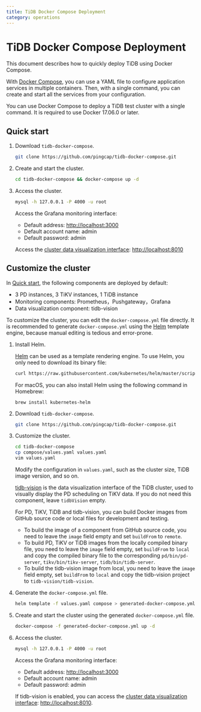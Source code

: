 ```yaml
---
title: TiDB Docker Compose Deployment
category: operations
---
```


# TiDB Docker Compose Deployment

This document describes how to quickly deploy TiDB using Docker Compose.

With [Docker Compose](https://docs.docker.com/compose/overview), you can use a YAML file to configure application services in multiple containers. Then, with a single command, you can create and start all the services from your configuration.

You can use Docker Compose to deploy a TiDB test cluster with a single command. It is required to use Docker 17.06.0 or later.

## Quick start

1. Download `tidb-docker-compose`.

    ```bash
    git clone https://github.com/pingcap/tidb-docker-compose.git
    ```

2. Create and start the cluster.

    ```bash
    cd tidb-docker-compose && docker-compose up -d
    ```

3. Access the cluster.

    ```bash
    mysql -h 127.0.0.1 -P 4000 -u root
    ```

    Access the Grafana monitoring interface:

    - Default address: <http://localhost:3000>
    - Default account name: admin
    - Default password: admin

    Access the [cluster data visualization interface](https://github.com/tidb-vision): <http://localhost:8010>

## Customize the cluster

In [Quick start](#quick-start), the following components are deployed by default:

- 3 PD instances, 3 TiKV instances, 1 TiDB instance
- Monitoring components: Prometheus，Pushgateway，Grafana
- Data visualization component: tidb-vision

To customize the cluster, you can edit the `docker-compose.yml` file directly. It is recommended to generate `docker-compose.yml` using the [Helm](https://helm.sh) template engine, because manual editing is tedious and error-prone.

1. Install Helm.

    [Helm](https://helm.sh) can be used as a template rendering engine. To use Helm, you only need to download its binary file:

    ```bash
    curl https://raw.githubusercontent.com/kubernetes/helm/master/scripts/get | bash
    ```

    For macOS, you can also install Helm using the following command in Homebrew:

    ```
    brew install kubernetes-helm
    ```

2. Download `tidb-docker-compose`.

    ```bash
    git clone https://github.com/pingcap/tidb-docker-compose.git
    ```

3. Customize the cluster.

    ```bash
    cd tidb-docker-compose
    cp compose/values.yaml values.yaml
    vim values.yaml
    ```

    Modify the configuration in `values.yaml`, such as the cluster size, TiDB image version, and so on.

    [tidb-vision](https://github.com/pingcap/tidb-vision) is the data visualization interface of the TiDB cluster, used to visually display the PD scheduling on TiKV data. If you do not need this component, leave `tidbVision` empty.

    For PD, TiKV, TiDB and tidb-vision, you can build Docker images from GitHub source code or local files for development and testing.

    - To build the image of a component from GitHub source code, you need to leave the `image` field empty and set `buildFrom` to `remote`.
    - To build PD, TiKV or TiDB images from the locally compiled binary file, you need to leave the `image` field empty, set `buildFrom` to `local` and copy the compiled binary file to the corresponding `pd/bin/pd-server`, `tikv/bin/tikv-server`, `tidb/bin/tidb-server`.
    - To build the tidb-vision image from local, you need to leave the `image` field empty, set `buildFrom` to `local` and copy the tidb-vision project to `tidb-vision/tidb-vision`.

4. Generate the `docker-compose.yml` file.

    ```bash
    helm template -f values.yaml compose > generated-docker-compose.yml
    ```

5. Create and start the cluster using the generated `docker-compose.yml` file.

    ```bash
    docker-compose -f generated-docker-compose.yml up -d
    ```

6. Access the cluster.

    ```bash
    mysql -h 127.0.0.1 -P 4000 -u root
    ```

    Access the Grafana monitoring interface:

    - Default address: <http://localhost:3000>
    - Default account name: admin
    - Default password: admin

    If tidb-vision is enabled, you can access the [cluster data visualization interface](https://github.com/tidb-vision): <http://localhost:8010>.